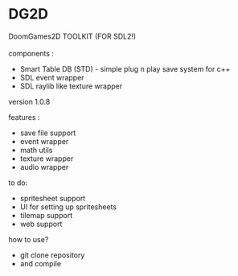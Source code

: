 # DG2D 
DoomGames2D TOOLKIT (FOR SDL2!)
<br>
<br>
components :<br>
-  Smart Table DB (STD) - simple plug n play save system for c++
-  SDL event wrapper
-  SDL raylib like texture wrapper

version 1.0.8

features :
- save file support
- event wrapper
- math utils
- texture wrapper
- audio wrapper

to do:
- spritesheet support
- UI for setting up spritesheets
- tilemap support
- web support

how to use?
- git clone repository
- and compile
